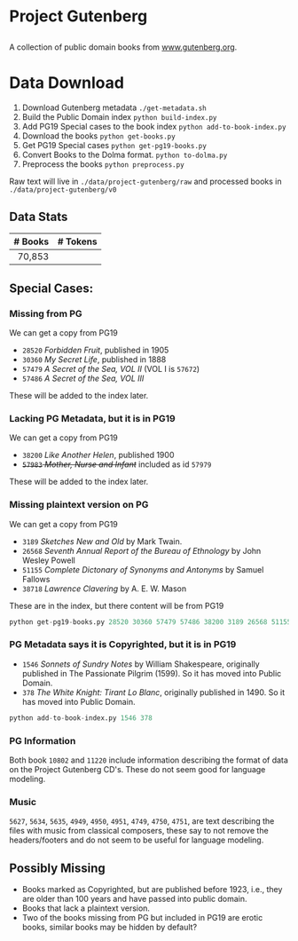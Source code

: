 # Project Gutenberg
##

A collection of public domain books from www.gutenberg.org.

# Data Download

1. Download Gutenberg metadata `./get-metadata.sh`
2. Build the Public Domain index `python build-index.py`
3. Add PG19 Special cases to the book index `python add-to-book-index.py`
4. Download the books `python get-books.py`
5. Get PG19 Special cases `python get-pg19-books.py`
6. Convert Books to the Dolma format. `python to-dolma.py`
7. Preprocess the books `python preprocess.py`

Raw text will live in `./data/project-gutenberg/raw` and processed books in `./data/project-gutenberg/v0`

## Data Stats

| # Books | # Tokens |
|--------:|---------:|
|  70,853 |          |

## Special Cases:

### Missing from PG

We can get a copy from PG19

* `28520` _Forbidden Fruit_, published in 1905
* `30360` _My Secret Life_, published in 1888
* `57479` _A Secret of the Sea, VOL II_ (VOL I is `57672`)
* `57486` _A Secret of the Sea, VOL III_

These will be added to the index later.

### Lacking PG Metadata, but it is in PG19

We can get a copy from PG19

* `38200` _Like Another Helen_, published 1900
* ~~`57983` _Mother, Nurse and Infant_~~ included as id `57979`

These will be added to the index later.

### Missing plaintext version on PG

We can get a copy from PG19

* `3189` _Sketches New and Old_ by Mark Twain.
* `26568` _Seventh Annual Report of the Bureau of Ethnology_ by John Wesley Powell
*  `51155` _Complete Dictonary of Synonyms and Antonyms_ by Samuel Fallows
* `38718` _Lawrence Clavering_ by A. E. W. Mason

These are in the index, but there content will be from PG19

```python
python get-pg19-books.py 28520 30360 57479 57486 38200 3189 26568 51155 38718
```

### PG Metadata says it is Copyrighted, but it is in PG19

* `1546` _Sonnets of Sundry Notes_ by William Shakespeare, originally published in The Passionate Pilgrim (1599). So it has moved into Public Domain.
* `378` _The White Knight: Tirant Lo Blanc_, originally published in 1490. So it has moved into Public Domain.

```python
python add-to-book-index.py 1546 378
```

### PG Information

Both book `10802` and `11220` include information describing the format of data on the Project Gutenberg CD's. These do not seem good for language modeling.

### Music

`5627`, `5634`,  `5635`, `4949`, `4950`, `4951`, `4749`, `4750`, `4751`, are text describing the files with music from classical composers, these say to not remove the headers/footers and do not seem to be useful for language modeling.

## Possibly Missing

* Books marked as Copyrighted, but are published before 1923, i.e., they are older than 100 years and have passed into public domain.
* Books that lack a plaintext version.
* Two of the books missing from PG but included in PG19 are erotic books, similar books may be hidden by default?

